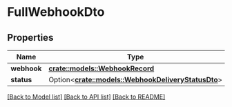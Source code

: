 # FullWebhookDto

## Properties

Name | Type | Description | Notes
------------ | ------------- | ------------- | -------------
**webhook** | [**crate::models::WebhookRecord**](WebhookRecord.md) |  | 
**status** | Option<[**crate::models::WebhookDeliveryStatusDto**](WebhookDeliveryStatusDTO.md)> |  | [optional]

[[Back to Model list]](../README.md#documentation-for-models) [[Back to API list]](../README.md#documentation-for-api-endpoints) [[Back to README]](../README.md)


